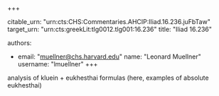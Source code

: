+++


citable_urn: "urn:cts:CHS:Commentaries.AHCIP:Iliad.16.236.juFbTaw"
target_urn: "urn:cts:greekLit:tlg0012.tlg001:16.236"
title: "Iliad 16.236"

authors:
- email: "muellner@chs.harvard.edu"
  name: "Leonard Muellner"
  username: "lmuellner"
+++

<p>analysis of kluein + eukhesthai formulas (here, examples of absolute eukhesthai)</p>